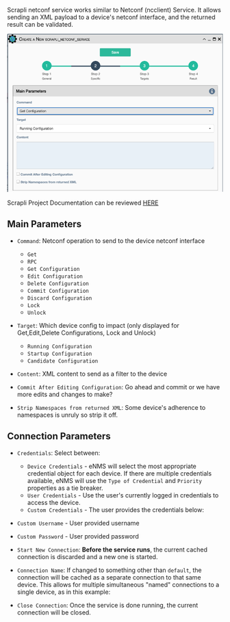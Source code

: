 Scrapli netconf service works similar to Netconf (ncclient) Service. It allows
sending an XML payload to a device's netconf interface, and the returned
result can be validated.

![Scrapli Netconf Service](../../_static/automation/builtin_service_types/scrapli_netconf.png)

Scrapli Project Documentation can be reviewed
[HERE](https://carlmontanari.github.io/scrapli/user_guide/project_details/)

## Main Parameters

- `Command`: Netconf operation to send to the device netconf interface

    - `Get`
    - `RPC`
    - `Get Configuration`
    - `Edit Configuration`
    - `Delete Configuration`
    - `Commit Configuration`
    - `Discard Configuration`
    - `Lock`
    - `Unlock`

- `Target`: Which device config to impact (only displayed for Get,Edit,Delete
  Configurations, Lock and Unlock)

    - `Running Configuration`
    - `Startup Configuration`
    - `Candidate Configuration`

- `Content`: XML content to send as a filter to the device

- `Commit After Editing Configuration`: Go ahead and commit or we have more 
  edits and changes to make?

- `Strip Namespaces from returned XML`: Some device's adherence to namespaces
  is unruly so strip it off. 

## Connection Parameters

- `Credentials`: Select between:
    - `Device Credentials` - eNMS will select the most appropriate credential
      object for each device. If there are multiple credentials available, eNMS
      will use the `Type of Credential` and `Priority` properties as a tie
      breaker.
    - `User Credentials` - Use the user's currently logged in credentials to
      access the device.
    - `Custom Credentials` - The user provides the credentials below:

- `Custom Username` - User provided username

- `Custom Password` - User provided password

- `Start New Connection`: **Before the service runs**, the current
  cached connection is discarded and a new one is started.
    
- `Connection Name`: If changed to something other than `default`, the
  connection will be cached as a separate connection to that same device.
  This allows for multiple simultaneous "named" connections to a single
  device, as in this example:
    
- `Close Connection`: Once the service is done running, the current
  connection will be closed.
